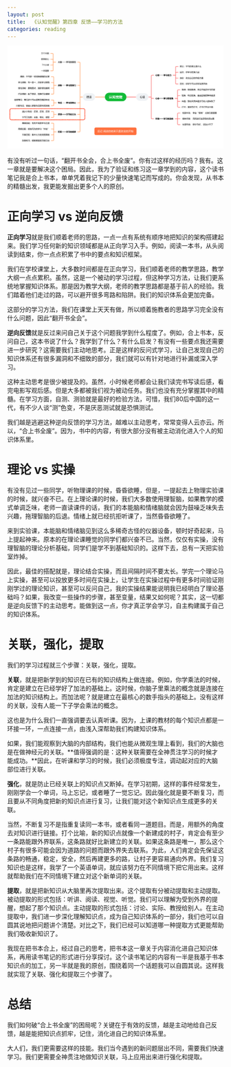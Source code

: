 ```yaml
---
layout: post
title:  《认知觉醒》第四章 反馈——学习的方法
categories: reading
---
```


![认知觉醒脑图-反馈](/assets/%E8%84%91%E5%9B%BE%E8%AE%A4%E7%9F%A5%E8%A7%89%E9%86%92-%E5%8F%8D%E9%A6%88.PNG)

有没有听过一句话，“翻开书全会，合上书全废”。你有过这样的经历吗？我有。这一章就是要解决这个困局。因此，我为了验证和练习这一章学到的内容，这个读书笔记我是合上书本，单单凭着我记下的少量快速笔记而写成的。你会发现，从书本的精髓出发，我更能发掘出更多个人的原创。

# 正向学习 vs 逆向反馈

**正向学习**就是我们顺着老师的思路，一点一点有系统有顺序地把知识的架构搭建起来。我们学习任何新的知识领域都是从正向学习入手。例如，阅读一本书，从头阅读到结束，你一点点积累了书中的要点和知识框架。

我们在学校课堂上，大多数时间都是在正向学习，我们顺着老师的教学思路，教学大纲一点点累积。虽然，这是一个被动的学习过程，但这种学习方法，让我们更系统地掌握知识体系。那是因为教学大纲，老师的教学思路都是基于前人的经验。我们踏着他们走过的路，可以避开很多弯路和陷阱。我们的知识体系会更加完备。

这部分的学习方法，我们在课堂上天天有做，所以顺着施教者的思路学习完全没有什么问题，因此“翻开书全会”。

**逆向反馈**就是反过来问自己关于这个问题我学到什么程度了。例如，合上书本，反问自己，这本书说了什么？我学到了什么？有什么启发？有没有一些要点我还需要进一步研究？这需要我们主动地思考。正是这样的反问式学习，让自己发现自己的知识体系还有很多漏洞和不细致的部分，我们就可以有针对地进行补漏或深入学习。

这种主动思考是很少被提及的。虽然，小时候老师都会让我们读完书写读后感，看完电影写观后感。但是大多都被我们视为被动任务。我们也没有充分掌握其中的精髓。在学习方面，自测、测验就是最好的检验方法，可惜，我们80后中国的这一代，有不少人谈“测”色变，不是厌恶测试就是恐惧测试。

我们越是逃避这种逆向反馈的学习方法，越难以主动思考，常常变得人云亦云。所以，“合上书全废”。因为，书中的内容，有很大部分没有被主动消化进入个人的知识体系里。


# 理论 vs 实操

有没有见过一些同学，听物理课的时候，昏昏欲睡，但是，一提起去上物理实验课的时候，就兴奋不已。在上理论课的时候，我们大多数使用理智脑，如果教学的模式单调乏味，老师一直读课件的话，我们的本能脑和情绪脑就会因为鼓噪乏味失去兴趣，拖理智脑的后退。情绪上就已经抗拒听课了，当然昏昏欲睡了。

来到实验课，本能脑和情绪脑见到这么多稀奇古怪的仪器设备，顿时好奇起来，马上提起神来。原本的在理论课睡觉的同学们都兴奋不已。当然，仅仅有实操，没有理智脑的理论分析基础，同学们是学不到基础知识的。这样下去，总有一天把实验室炸掉。

因此，最佳的搭配就是，理论结合实操，而且间隔时间不要太长。学完一个理论马上实操，甚至可以投放更多时间在实操上，让学生在实操过程中有更多时间验证刚刚学过的理论知识，甚至可以反问自己，我的实操结果能说明我已经明白了理论基础吗？如果，我改变一些操作的步骤，甚至变量，结果又如何呢？其实，这一切都是逆向反馈下的主动思考。能做到这一点，你才真正学会学习，自主构建属于自己的知识体系。


# 关联，强化，提取

我们的学习过程就三个步骤：关联，强化，提取。

**关联**，就是把新学到的知识在已有的知识结构上做连接。例如，你学乘法的时候，肯定是建立在已经学好了加法的基础上。这时候，你脑子里乘法的概念就是连接在加法的知识结构上。而加法呢？就是建立在最核心的数手指头的基础上。没有这样的关联，没有人能一下子学会乘法的概念。

这也是为什么我们一直强调要去认真听课。因为，上课的教材的每个知识点都是一环接一环，一点连接一点，由浅入深帮助我们构建知识体系。

如果，我们能观察到大脑的内部结构，我们也能从微观生理上看到，我们的大脑也是在做神经元的关联。**值得强调的是：这种关联需要在全神贯注学习的时候才能成功。**因此，在听课和学习的时候，我们必须极度专注，调动起对应的大脑部位进行关联。

**强化**，就是防止已经关联上的知识点又断掉。在学习初期，这样的事件经常发生，刚刚学会一个单词，马上忘记，或者睡了一觉忘记。因此强化就是要不断复习，而且要从不同角度把新的知识点进行复习，让我们能对这个新知识点生成更多的关联。

当然，不断复习不是指重复读同一本书，或者看同一道题目。而是，用额外的角度去对知识进行链接。打个比喻，新的知识点就像一个新建成的村子，肯定会有至少一条路能跟外界联系，这条路就好比新建立的关联。如果这条路是唯一，那么这个村子有很多可能会因为道路的问题而跟外界失去联系。为此，人们肯定会先保证这条路的畅通，稳定，安全，然后再建更多的路，让村子更容易通向外界。我们复习知识也是这样，我学了一个英语单词，就应该努力在不同情境下把它用出来。这样就帮助我们在不同情境下建立对这个新单词的关联。

**提取**，就是把新知识从大脑里再次提取出来。这个提取有分被动提取和主动提取。被动提取的形式包括：听讲、阅读、视觉、听觉。我们可以理解为受到外界的提醒，想起了那个知识点。主动提取的形式包括：讨论、实际、教授给别人。在主动提取中，我们进一步深化理解知识点，成为自己知识体系的一部分，我们也可以自圆其说地把问题讲个清楚。对比之下，我们已经可以知道哪一种提取方式更能帮助我们吸收新知识了。

我现在把书本合上，经过自己的思考，把书本这一章关于内容消化进自己知识体系，再用读书笔记的形式进行分享探讨。这个读书笔记的内容有一半是我基于书本知识点的加工，另一半就是我的原创，围绕着同一个话题我可以自圆其说。这样我就实现了关联、强化和提取三个步骤了。


# 总结

我们如何破“合上书全废”的困局呢？关键在于有效的反馈，越是主动地给自己反馈，越是能把知识点抓牢，记住，消化进自己的知识体系里。

大人们，我们更需要这样的技能。我们当今遇到的新问题层出不同，需要我们快速学习。我们更需要全神贯注地做知识关联，马上应用出来进行强化和提取。

<!--stackedit_data:
eyJoaXN0b3J5IjpbNDQ0MTQzNDUyLDEzNjg1NTQ3NjIsMTgwMD
E2NTg3MCwtMTQ1Njk0ODcyLDMxMDc0MzM0MywyMDA1ODcxMzQz
LC0xMTgxNDE3MzQ3LDEzOTgxODgzNjYsLTM1MjY5ODkzLDEyNT
c4NDc0MzFdfQ==
-->